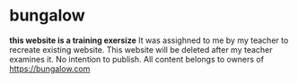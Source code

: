 # bungalow

**this website is a training exersize**
It was assighned to me by my teacher to recreate existing website. 
This website will be deleted after my teacher examines it.
No intention to publish. All content belongs to owners of https://bungalow.com
